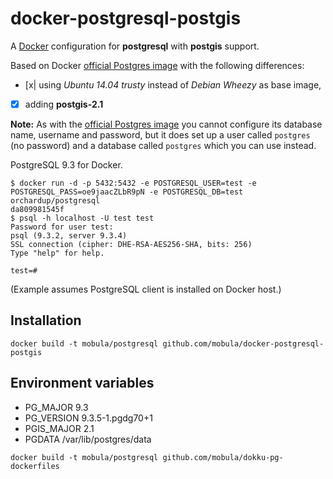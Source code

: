 docker-postgresql-postgis
=========================

A [Docker](http://www.docker.com) configuration for **postgresql** with **postgis** support.

Based on Docker [official Postgres image](https://registry.hub.docker.com/_/postgres/) with the following differences:
- [x| using _Ubuntu 14.04 trusty_ instead of _Debian Wheezy_ as base image,
- [x] adding **postgis-2.1**

**Note:** As with the [official Postgres image](https://registry.hub.docker.com/_/postgres/) you cannot configure its database name, username and password, but it does set up a user called `postgres` (no password) and a database called `postgres` which you can use instead.

PostgreSQL 9.3 for Docker.

    $ docker run -d -p 5432:5432 -e POSTGRESQL_USER=test -e POSTGRESQL_PASS=oe9jaacZLbR9pN -e POSTGRESQL_DB=test orchardup/postgresql
    da809981545f
    $ psql -h localhost -U test test
    Password for user test:
    psql (9.3.2, server 9.3.4)
    SSL connection (cipher: DHE-RSA-AES256-SHA, bits: 256)
    Type "help" for help.

    test=#

(Example assumes PostgreSQL client is installed on Docker host.)


Installation
------------
```
docker build -t mobula/postgresql github.com/mobula/docker-postgresql-postgis
```

Environment variables
---------------------
 - PG_MAJOR 9.3
 - PG_VERSION 9.3.5-1.pgdg70+1
 - PGIS_MAJOR 2.1
 - PGDATA /var/lib/postgres/data


```
docker build -t mobula/postgresql github.com/mobula/dokku-pg-dockerfiles
```
